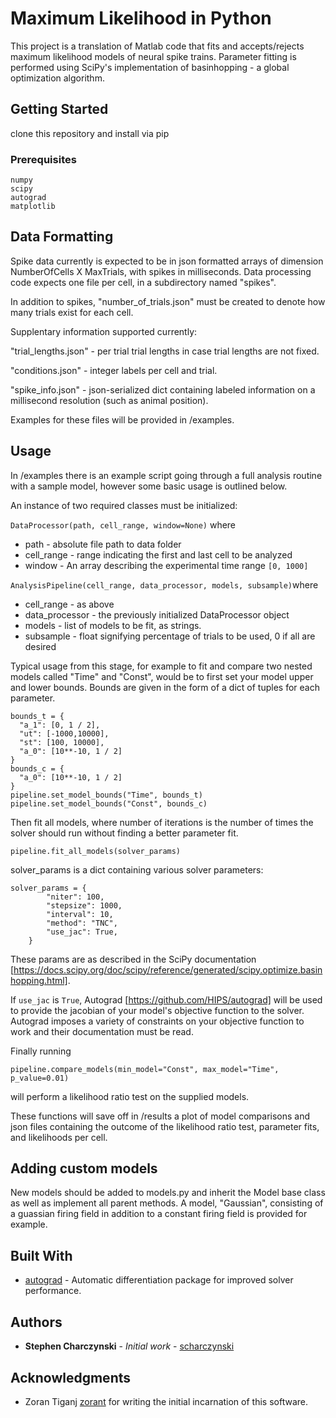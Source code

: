 # Maximum Likelihood in Python

This project is a translation of Matlab code that fits and accepts/rejects maximum likelihood models of neural spike trains.
Parameter fitting is performed using SciPy's implementation of basinhopping - a global optimization algorithm.

## Getting Started

clone this repository and install via pip

### Prerequisites
```
numpy 
scipy
autograd
matplotlib

```
## Data Formatting

Spike data currently is expected to be in json formatted arrays of dimension NumberOfCells X MaxTrials, with spikes in milliseconds. Data processing code expects one file per cell, in a subdirectory named "spikes".

In addition to spikes, "number_of_trials.json" must be created to denote how many trials exist for each cell.

Supplentary information supported currently:
  
  "trial_lengths.json" - per trial trial lengths in case trial lengths are not fixed.
  
  "conditions.json" - integer labels per cell and trial.
  
  "spike_info.json" - json-serialized dict containing labeled information on a millisecond resolution (such as animal position).
  
Examples for these files will be provided in /examples.

## Usage

In /examples there is an example script going through a full analysis routine with a sample model, however some basic usage is outlined below.

An instance of two required classes must be initialized:

  `DataProcessor(path, cell_range, window=None)` where
  * path - absolute file path to data folder
  * cell_range - range indicating the first and last cell to be analyzed
  * window - An array describing the experimental time range `[0, 1000]`
  
 `AnalysisPipeline(cell_range, data_processor, models, subsample)`where
 * cell_range - as above
 * data_processor - the previously initialized DataProcessor object
 * models - list of models to be fit, as strings.
 * subsample - float signifying percentage of trials to be used, 0 if all are desired

Typical usage from this stage, for example to fit and compare two nested models called "Time" and "Const", would be to first set your model upper and lower bounds. Bounds are given in the form of a dict of tuples for each parameter.
 
```
bounds_t = {
  "a_1": [0, 1 / 2],
  "ut": [-1000,10000],
  "st": [100, 10000],
  "a_0": [10**-10, 1 / 2]
}
bounds_c = {
  "a_0": [10**-10, 1 / 2]
}
pipeline.set_model_bounds("Time", bounds_t)
pipeline.set_model_bounds("Const", bounds_c)
 ```
 
 Then fit all models, where number of iterations is the number of times the solver should run without finding a better parameter fit.
 
 `pipeline.fit_all_models(solver_params)`

solver_params is a dict containing various solver parameters:
```
solver_params = {
        "niter": 100,
        "stepsize": 1000,
        "interval": 10,
        "method": "TNC",
        "use_jac": True,
    }
 ```
These params are as described in the SciPy documentation [https://docs.scipy.org/doc/scipy/reference/generated/scipy.optimize.basinhopping.html].

If `use_jac` is `True`, Autograd [https://github.com/HIPS/autograd] will be used to provide the jacobian of your model's objective function to the solver. Autograd imposes a variety of constraints on your objective function to work and their documentation must be read.

Finally running

`pipeline.compare_models(min_model="Const", max_model="Time", p_value=0.01)`

will perform a likelihood ratio test on the supplied models.

These functions will save off in /results a plot of model comparisons and json files containing the outcome of the likelihood ratio test, parameter fits, and likelihoods per cell. 

## Adding custom models

New models should be added to models.py and inherit the Model base class as well as implement all parent methods. A model, "Gaussian", consisting of a guassian firing field in addition to a constant firing field is provided for example.


## Built With

* [autograd](https://github.com/HIPS/autograd) - Automatic differentiation package for improved solver performance.


## Authors

* **Stephen Charczynski** - *Initial work* - [scharczynski](https://github.com/scharczynski)


## Acknowledgments

* Zoran Tiganj [zorant](https://github.com/zorant) for writing the initial incarnation of this software.
